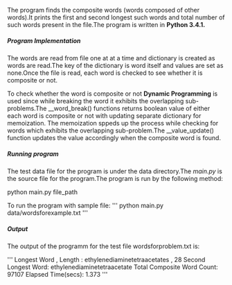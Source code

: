 The program finds the composite words (words composed of other words).It prints the first and second longest such words and total number of such words present in the file.The program is written in **Python 3.4.1.**

##### Program Implementation

The words are read from file one at at a time and dictionary is created as words are read.The key of the dictionary is word itself and values are set as none.Once the file is read, each word is checked to see whether it is composite or not.

To check whether the word is composite or not **Dynamic Programming** is used since while breaking the word it exhibits the overlapping sub-problems.The __word_break() functions returns boolean value of either each word is composite or not with updating separate dictionary for memoization. The memoization sppeds up the process while checking for words which exhibits the overlapping sub-problem.The __value_update() function updates the value accordingly when the composite word is found.


##### Running program

The test data file for the program is under the data directory.The *main.py* is the source file for the program.The program is run by the following method:

python main.py file_path

To run the program with sample file:
'''
python main.py data/wordsforexample.txt
'''

##### Output 

The output of the programm for the test file wordsforproblem.txt is:

'''
Longest Word , Length :  ethylenediaminetetraacetates , 28
Second Longest Word:  ethylenediaminetetraacetate
Total Composite Word Count:  97107
Elapsed Time(secs):  1.373
'''

